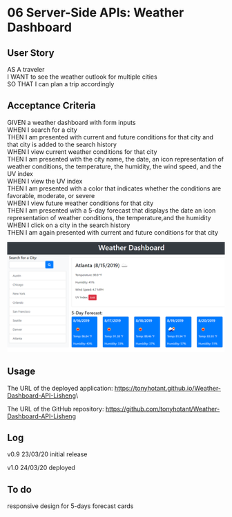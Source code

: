 # 06 Server-Side APIs: Weather Dashboard

## User Story

AS A traveler\
I WANT to see the weather outlook for multiple cities\
SO THAT I can plan a trip accordingly

## Acceptance Criteria

GIVEN a weather dashboard with form inputs\
WHEN I search for a city\
THEN I am presented with current and future conditions for that city and that city is added to the search history\
WHEN I view current weather conditions for that city\
THEN I am presented with the city name, the date, an icon representation of weather conditions, the temperature, the humidity, the wind speed, and the UV index\
WHEN I view the UV index\
THEN I am presented with a color that indicates whether the conditions are favorable, moderate, or severe\
WHEN I view future weather conditions for that city\
THEN I am presented with a 5-day forecast that displays the date an icon representation of weather conditions, the temperature,and the humidity\
WHEN I click on a city in the search history\
THEN I am again presented with current and future conditions for that city

![weather dashboard demo](./Assets/06-server-side-apis-homework-demo.png)

## Usage

The URL of the deployed application: <https://tonyhotant.github.io/Weather-Dashboard-API-Lisheng>\

The URL of the GitHub repository: <https://github.com/tonyhotant/Weather-Dashboard-API-Lisheng>

## Log

v0.9 23/03/20 initial release

v1.0 24/03/20 deployed

## To do

responsive design for 5-days forecast cards
